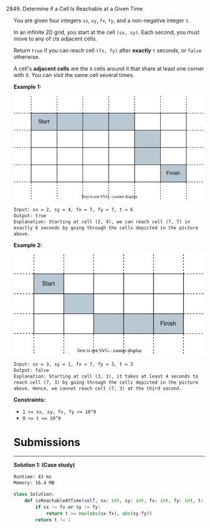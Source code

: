 2849. Determine if a Cell Is Reachable at a Given Time

You are given four integers `sx`, `sy`, `fx`, `fy`, and a non-negative integer `t`.

In an infinite 2D grid, you start at the cell `(sx, sy)`. Each second, you must move to any of `i`ts adjacent cells.

Return `true` if you can reach cell `(fx, fy)` after **exactly** `t` seconds, or `false` otherwise.

A cell's **adjacent cells** are the `8` cells around it that share at least one corner with it. You can visit the same cell several times.

 

**Example 1:**

![2849_example2.svg](img/2849_example2.svg)
```
Input: sx = 2, sy = 4, fx = 7, fy = 7, t = 6
Output: true
Explanation: Starting at cell (2, 4), we can reach cell (7, 7) in exactly 6 seconds by going through the cells depicted in the picture above. 
```

**Example 2:**

![2849_example1.svg](img/2849_example1.svg)
```
Input: sx = 3, sy = 1, fx = 7, fy = 3, t = 3
Output: false
Explanation: Starting at cell (3, 1), it takes at least 4 seconds to reach cell (7, 3) by going through the cells depicted in the picture above. Hence, we cannot reach cell (7, 3) at the third second.
```

**Constraints:**

* `1 <= sx, sy, fx, fy <= 10^9`
* `0 <= t <= 10^9`

# Submissions
---
**Solution 1: (Case study)**
```
Runtime: 43 ms
Memory: 16.4 MB
```
```python
class Solution:
    def isReachableAtTime(self, sx: int, sy: int, fx: int, fy: int, t: int) -> bool:
        if sx != fx or sy != fy:
            return t >= max(abs(sx-fx), abs(sy-fy))
        return t != 1
```
